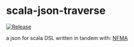 # scala-json-traverse

[![Release](https://img.shields.io/github/release/lolboxen/scala-json-traverse.svg?label=JitPack%20Maven)](https://jitpack.io/#lolboxen/scala-json-traverse/3.0.2)

a json for scala DSL written in tandem with: [NFMA](https://github.com/nfma)